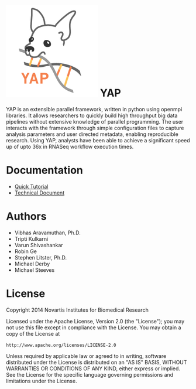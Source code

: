 ![Github logo](doc/yap_logo.png)
YAP
===
YAP is an extensible parallel framework, written in python using openmpi libraries. It allows researchers to quickly build high throughput big data pipelines without extensive knowledge of parallel programming. The user interacts with the framework through simple configuration files to capture analysis parameters and user directed metadata, enabling reproducible research. Using YAP, analysts have been able to achieve a significant speed up of upto 36x in RNASeq workflow execution times.

# Documentation

* [Quick Tutorial](doc/home.md)
* [Technical Document](doc/yap.pdf)

# Authors

* Vibhas Aravamuthan, Ph.D.
* Tripti Kulkarni
* Varun Shivashankar
* Robin Ge
* Stephen Litster, Ph.D.
* Michael Derby
* Michael Steeves
 
# License

Copyright 2014 Novartis Institutes for Biomedical Research

Licensed under the Apache License, Version 2.0 (the "License");
you may not use this file except in compliance with the License.
You may obtain a copy of the License at

    http://www.apache.org/licenses/LICENSE-2.0

Unless required by applicable law or agreed to in writing, software
distributed under the License is distributed on an "AS IS" BASIS,
WITHOUT WARRANTIES OR CONDITIONS OF ANY KIND, either express or implied.
See the License for the specific language governing permissions and
limitations under the License.
